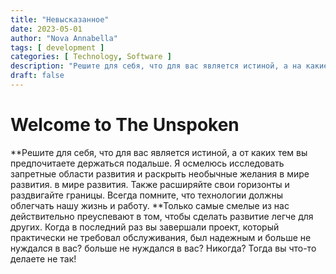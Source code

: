 ```yaml
---
title: "Невысказанное"
date: 2023-05-01
author: "Nova Annabella"
tags: [ development ]
categories: [ Technology, Software ]
description: "Решите для себя, что для вас является истиной, а на какие темы вы предпочитаете смотреть сквозь пальцы"
draft: false
---
```



# Welcome to The Unspoken

**Решите для себя, что для вас является истиной, а от каких тем вы предпочитаете держаться подальше. Я осмелюсь
исследовать запретные области развития и раскрыть необычные желания в мире развития. в мире развития. Также расширяйте
свои горизонты и раздвигайте границы. Всегда помните, что технологии должны облегчать нашу жизнь и работу. **Только
самые смелые из нас действительно преуспевают в том, чтобы сделать развитие легче для других. Когда в последний раз вы
завершали проект, который практически не требовал обслуживания, был надежным и больше не нуждался в вас? больше не
нуждался в вас? Никогда? Тогда вы что-то делаете не так!
